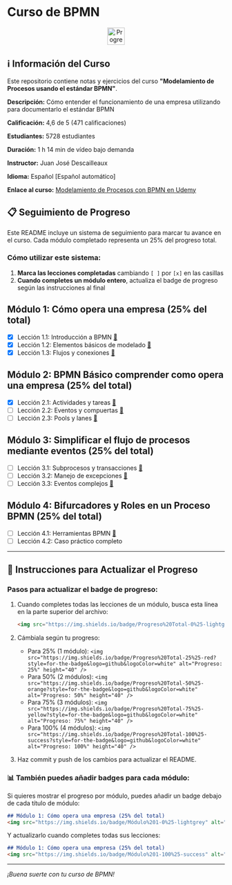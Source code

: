 
# Curso de BPMN

<div align="center">
  <img src="https://img.shields.io/badge/Progreso%20Total-25%25-lightgrey?style=for-the-badge&logo=github&logoColor=white" alt="Progreso: 25%" height="40" />
</div>

## ℹ️ Información del Curso

Este repositorio contiene notas y ejercicios del curso **"Modelamiento de Procesos usando el estándar BPMN"**.

**Descripción:** Cómo entender el funcionamiento de una empresa utilizando para documentarlo el estándar BPMN

**Calificación:** 4,6 de 5 (471 calificaciones)

**Estudiantes:** 5728 estudiantes

**Duración:** 1 h 14 min de vídeo bajo demanda

**Instructor:** Juan José Descailleaux

**Idioma:** Español [Español automático]

**Enlace al curso:** [Modelamiento de Procesos con BPMN en Udemy](https://www.udemy.com/course/modelamiento-de-procesos-con-bpmn/)

## 📋 Seguimiento de Progreso

Este README incluye un sistema de seguimiento para marcar tu avance en el curso. Cada módulo completado representa un 25% del progreso total.

### Cómo utilizar este sistema:

1. **Marca las lecciones completadas** cambiando `[ ]` por `[x]` en las casillas
2. **Cuando completes un módulo entero**, actualiza el badge de progreso según las instrucciones al final

## Módulo 1: Cómo opera una empresa (25% del total)
- [x] Lección 1.1: Introducción a BPMN [📝](01-que-implica-mapa-empresa/01-entendiendo-las-organizaciones.md)
- [x] Lección 1.2: Elementos básicos de modelado [📝](01-que-implica-mapa-empresa/02-evaluacion-desempenio.md)
- [x] Lección 1.3: Flujos y conexiones [📝](02-modelamiento-bpmn-basico/03-introduccion-bpmn.md)

## Módulo 2: BPMN Básico comprender como opera una empresa (25% del total)
- [x] Lección 2.1: Actividades y tareas [📝](02-modelamiento-bpmn-basico/04-elementos-basicos.md)
- [ ] Lección 2.2: Eventos y compuertas [📝](02-modelamiento-bpmn-basico/06-ejemplos-de-aplicacion.md)
- [ ] Lección 2.3: Pools y lanes [📝](03-modelamiento-con-bpmn-simplificando-flujos-con-eventos/07-que-es-evento-y-sus-tipos.md)

## Módulo 3: Simplificar el flujo de procesos mediante eventos (25% del total)
- [ ] Lección 3.1: Subprocesos y transacciones [📝](03-modelamiento-con-bpmn-simplificando-flujos-con-eventos/08-ejemplos-de-aplicacion.md)
- [ ] Lección 3.2: Manejo de excepciones [📝](4-bifurcadores-y-roles-dentro-proceso/09-bifurcadores-ppales-gateways.md)
- [ ] Lección 3.3: Eventos complejos [📝](4-bifurcadores-y-roles-dentro-proceso/10-pools-y-lanes.md)

## Módulo 4: Bifurcadores y Roles en un Proceso BPMN (25% del total)
- [ ] Lección 4.1: Herramientas BPMN [📝](4-bifurcadores-y-roles-dentro-proceso/11-que-mas-nos-ofrece-bpmn.md)
- [ ] Lección 4.2: Caso práctico completo

---

## 🔄 Instrucciones para Actualizar el Progreso

### Pasos para actualizar el badge de progreso:

1. Cuando completes todas las lecciones de un módulo, busca esta línea en la parte superior del archivo:
   ```markdown
   <img src="https://img.shields.io/badge/Progreso%20Total-0%25-lightgrey?style=for-the-badge&logo=github&logoColor=white" alt="Progreso: 0%" height="40" />
   ```

2. Cámbiala según tu progreso:
   - Para 25% (1 módulo): `<img src="https://img.shields.io/badge/Progreso%20Total-25%25-red?style=for-the-badge&logo=github&logoColor=white" alt="Progreso: 25%" height="40" />`
   - Para 50% (2 módulos): `<img src="https://img.shields.io/badge/Progreso%20Total-50%25-orange?style=for-the-badge&logo=github&logoColor=white" alt="Progreso: 50%" height="40" />`
   - Para 75% (3 módulos): `<img src="https://img.shields.io/badge/Progreso%20Total-75%25-yellow?style=for-the-badge&logo=github&logoColor=white" alt="Progreso: 75%" height="40" />`
   - Para 100% (4 módulos): `<img src="https://img.shields.io/badge/Progreso%20Total-100%25-success?style=for-the-badge&logo=github&logoColor=white" alt="Progreso: 100%" height="40" />`

3. Haz commit y push de los cambios para actualizar el README.

### 📊 También puedes añadir badges para cada módulo:

Si quieres mostrar el progreso por módulo, puedes añadir un badge debajo de cada título de módulo:

```markdown
## Módulo 1: Cómo opera una empresa (25% del total)
<img src="https://img.shields.io/badge/Módulo%201-0%25-lightgrey" alt="Módulo 1: 0%" />
```

Y actualizarlo cuando completes todas sus lecciones:
```markdown
## Módulo 1: Cómo opera una empresa (25% del total)
<img src="https://img.shields.io/badge/Módulo%201-100%25-success" alt="Módulo 1: 100%" />
```

---

_¡Buena suerte con tu curso de BPMN!_
